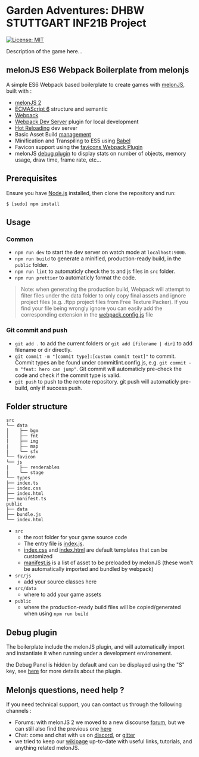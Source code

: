 # Garden Adventures: DHBW STUTTGART INF21B Project

[![License: MIT](https://img.shields.io/badge/License-MIT-yellow.svg)](https://github.com/melonjs/es6-boilerplate/blob/master/LICENSE)

Description of the game here...

## melonJS ES6 Webpack Boilerplate from melonjs

A simple ES6 Webpack based boilerplate to create games with [melonJS](https://github.com/melonjs/melonJS), built with :

- [melonJS 2](https://github.com/melonjs/melonJS)
- [ECMAScript 6](http://es6-features.org) structure and semantic
- [Webpack](https://webpack.js.org/guides)
- [Webpack Dev Server](https://github.com/webpack/webpack-dev-server) plugin for local development
- [Hot Reloading](https://webpack.js.org/concepts/hot-module-replacement) dev server
- Basic Asset Build [management](https://webpack.js.org/plugins/copy-webpack-plugin/)
- Minification and Transpiling to ES5 using [Babel](https://babeljs.io/docs/setup/#installation)
- Favicon support using the [favicons Webpack Plugin](https://www.npmjs.com/package/favicons-webpack-plugin)
- melonJS [debug plugin](https://github.com/melonjs/debug-plugin) to display stats on number of objects, memory usage, draw time, frame rate, etc...

## Prerequisites

Ensure you have [Node.js](http://nodejs.org/) installed, then clone the repository and run:

    $ [sudo] npm install

## Usage

### Common

- `npm run dev` to start the dev server on watch mode at `localhost:9000`.
- `npm run build` to generate a minified, production-ready build, in the `public` folder.
- `npm run lint` to automaticly check the ts and js files in `src` folder.
- `npm run prettier` to automaticly format the code.

> Note: when generating the production build, Webpack will attempt to filter files under the data folder to only copy final assets and ignore project files (e.g. .ftpp project files from Free Texture Packer). If you find your file being wrongly ignore you can easily add the corresponding extension in the [webpack.config.js](webpack.config.js) file

### Git commit and push

- `git add .` to add the current folders or `git add [filename | dir]` to add filename or dir directly.
- `git commit -m "[commit type]:[custom commit text]"` to commit. Commit types an be found under commitlint.config.js, e.g. `git commit -m "feat: hero can jump"`. Git commit will automaticly pre-check the code and check if the commit type is valid.
- `git push` to push to the remote repository. git push will automaticly pre-build, only if success push.

## Folder structure

```none
src
└── data
│    ├── bgm
│    ├── fnt
|    ├── img
|    ├── map
|    └── sfx
└── favicon
└── js
|    ├── renderables
|    └── stage
└── types
├── index.ts
├── index.css
├── index.html
├── manifest.ts
public
├── data
├── bundle.js
└── index.html
```

- `src`
  - the root folder for your game source code
  - The entry file is [index.js](src/index.ts).
  - [index.css](src/index.css) and [index.html](src/index.html) are default templates that can be customized
  - [manifest.js](src/manifest.ts) is a list of asset to be preloaded by melonJS (these won't be automatically imported and bundled by webpack)
- `src/js`
  - add your source classes here
- `src/data`
  - where to add your game assets
- `public`
  - where the production-ready build files will be copied/generated when using `npm run build`

## Debug plugin

The boilerplate include the melonJS plugin, and will automatically import and instantiate it when running under a development environement.

the Debug Panel is hidden by default and can be displayed using the "S" key, see [here](https://github.com/melonjs/debug-plugin/blob/main/README.md) for more details about the plugin.

## Melonjs questions, need help ?

If you need technical support, you can contact us through the following channels :

- Forums: with melonJS 2 we moved to a new discourse [forum](https://melonjs.discourse.group), but we can still also find the previous one [here](http://www.html5gamedevs.com/forum/32-melonjs/)
- Chat: come and chat with us on [discord](https://discord.gg/aur7JMk), or [gitter](https://gitter.im/melonjs/public)
- we tried to keep our [wikipage](https://github.com/melonjs/melonJS/wiki) up-to-date with useful links, tutorials, and anything related melonJS.
